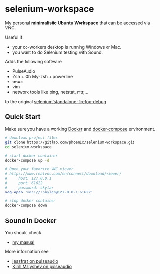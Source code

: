 # selenium-workspace

My personal **minimalistic Ubuntu Workspace** that can be accessed via VNC.

Useful if

* your co-workers desktop is running Windows or Mac.
* you want to do Selenium testing with Sound.

Adds the following software

* PulseAudio
* Zsh + Oh My-zsh + powerline
* tmux
* vim
* network tools like ping, netstat, mtr,...

to the original [selenium/standalone-firefox-debug](https://hub.docker.com/r/selenium/standalone-firefox-debug/)

## Quick Start

Make sure you have a working [Docker](https://docs.docker.com/engine/installation/) and
[docker-compose](https://docs.docker.com/compose/install/) environment.

```bash
# download project files
git clone https://gitlab.com/phoen1x/selenium-workspace.git
cd selenium-workspace

# start docker container
docker-compose up -d

# Open your favorite VNC viewer
# https://www.realvnc.com/en/connect/download/viewer/
#     host: 127.0.0.1
#     port: 61622
#     password: skylar
xdg-open 'vnc://:skylar@127.0.0.1:61622'

# stop docker container
docker-compose down
```

## Sound in Docker

You should check

* [my manual](http://www.livingfire.de/skylar-the-scholar/en/manual-selenium/)

More information see

* [jessfraz on pulseaudio](https://github.com/jessfraz/dockerfiles/tree/master/pulseaudio)
* [Kirill Malyshev on pulseaudio](http://scorpspot.blogspot.de/2015/10/pulseaudio-server-in-docker-container.html)
